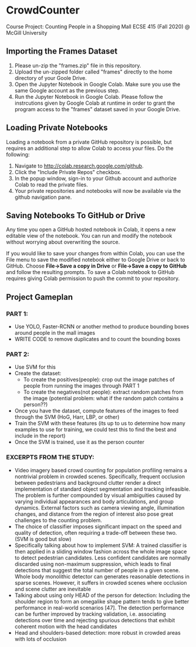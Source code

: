 # CrowdCounter
Course Project: Counting People in a Shopping Mall ECSE 415 (Fall 2020) @ McGill University

## Importing the Frames Dataset

1. Please un-zip the "frames.zip" file in this repository.
2. Upload the un-zipped folder called "frames" directly to the home directory of your Goole Drive. 
3. Open the Jupyter Notebook in Google Colab. Make sure you use the same Google account as the previous step. 
4. Run the Jupyter Notebook in Google Colab. Please follow the instrcutions given by Google Colab at runtime in order to grant the program access to the "frames" dataset saved in your Google Drive.

## Loading Private Notebooks

Loading a notebook from a private GitHub repository is possible, but requires an additional step to allow Colab to access your files.
Do the following:

1. Navigate to http://colab.research.google.com/github.
2. Click the "Include Private Repos" checkbox.
3. In the popup window, sign-in to your Github account and authorize Colab to read the private files.
4. Your private repositories and notebooks will now be available via the github navigation pane.

## Saving Notebooks To GitHub or Drive

Any time you open a GitHub hosted notebook in Colab, it opens a new editable view of the notebook. You can run and modify the notebook without worrying about overwriting the source.

If you would like to save your changes from within Colab, you can use the File menu to save the modified notebook either to Google Drive or back to GitHub. Choose **File→Save a copy in Drive** or **File→Save a copy to GitHub** and follow the resulting prompts. To save a Colab notebook to GitHub requires giving Colab permission to push the commit to your repository.


## Project Gameplan

### PART 1:
- Use YOLO, Faster-RCNN or another method to produce bounding boxes around people in the mall images
- WRITE CODE to remove duplicates and to count the bounding boxes

### PART 2:
- Use SVM for this
- Create the dataset:
    - To create the positives(people): crop out the image patches of people from running the images through PART 1
    - To create the negatives(not people): extract random patches from the image (potential problem: what if the random patch contains a person??)
- Once you have the dataset, compute features of the images to feed through the SVM (HoG, Harr, LBP, or other)
- Train the SVM with these features (its up to us to determine how many examples to use for training, we could test this to find the best and include in the report)
- Once the SVM is trained, use it as the person counter 

### EXCERPTS FROM THE STUDY:
- Video imagery based crowd counting for population profiling remains a nontrivial problem in crowded scenes. Specifically, frequent occlusion between pedestrians and background clutter render a direct implementation of standard object segmentation and tracking infeasible. The problem is further compounded by visual ambiguities caused by varying individual appearances and body articulations, and group dynamics. External factors such as camera viewing angle, illumination changes, and distance from the region of interest also pose great challenges to the counting problem.
- The choice of classifier imposes significant impact on the speed and quality of detection, often requiring a trade-off between these two. (SVM is good but slow)
- Specifically talking about how to implement SVM: A trained classifier is then applied in a sliding window fashion across the
whole image space to detect pedestrian candidates. Less confident candidates are
normally discarded using non-maximum suppression, which leads to final detections that suggest the total number of people in a given scene. Whole body monolithic detector can generates reasonable detections in sparse scenes. However, it suffers in crowded scenes where occlusion and scene clutter are inevitable
- Talking about using only HEAD of the person for detection: Including the shoulder region to form an omegalike shape pattern tends to give better performance in real-world scenarios [47]. The detection performance can be further improved by tracking validation, i.e. associating detections over time and rejecting spurious detections that exhibit coherent motion with the head candidates
- Head and shoulders-based detection: more robust in crowded areas with lots of occlusion

